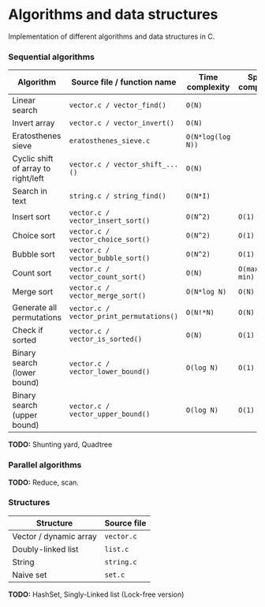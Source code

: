 # Algorithms and data structures

Implementation of different algorithms and data structures in C.

### Sequential algorithms

| Algorithm | Source file / function name | Time complexity | Space complexity |
| --------- | --------------------------- | --------------- | ---------------- |
| Linear search                         | `vector.c / vector_find()`                | ``O(N)``              | |
| Invert array                          | `vector.c / vector_invert()`              | ``O(N)``              | |
| Eratosthenes sieve                    | `eratosthenes_sieve.c`                    | ``O(N*log(log N))``   | |
| Cyclic shift of array to right/left   | `vector.c / vector_shift_...()`           | ``O(N)``              | |
| Search in text                        | `string.c / string_find()`                | ``O(N*I)``            | |
| Insert sort                           | `vector.c / vector_insert_sort()`         | ``O(N^2)``            | ``O(1)``          |
| Choice sort                           | `vector.c / vector_choice_sort()`         | ``O(N^2)``            | ``O(1)``          |
| Bubble sort                           | `vector.c / vector_bubble_sort()`         | ``O(N^2)``            | ``O(1)``          |
| Count sort                            | `vector.c / vector_count_sort()`          | ``O(N)``              | ``O(max - min)``  |
| Merge sort                            | `vector.c / vector_merge_sort()`          | ``O(N*log N)``        | ``O(N)``          |
| Generate all permutations             | `vector.c / vector_print_permutations()`  | ``O(N!*N)``           | ``O(N)``          |
| Check if sorted                       | `vector.c / vector_is_sorted()`           | ``O(N)``              | ``O(1)``          |
| Binary search (lower bound)           | `vector.c / vector_lower_bound()`         | ``O(log N)``          | ``O(1)``          |
| Binary search (upper bound)           | `vector.c / vector_upper_bound()`         | ``O(log N)``          | ``O(1)``          |

**TODO:** Shunting yard, Quadtree

### Parallel algorithms

**TODO:** Reduce, scan.

### Structures

| Structure | Source file |
| --------- | ----------- |
| Vector / dynamic array    | `vector.c` |
| Doubly-linked list        | `list.c`   |
| String                    | `string.c` |
| Naive set                 | `set.c`    |

**TODO:** HashSet, Singly-Linked list (Lock-free version)
